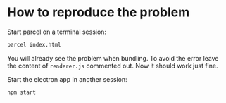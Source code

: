 # How to reproduce the problem

Start parcel on a terminal session:

```bash
parcel index.html
```

You will already see the problem when bundling. To avoid the error leave the content of `renderer.js` commented out. Now it should work just fine.

Start the electron app in another session:

```bash
npm start
```
